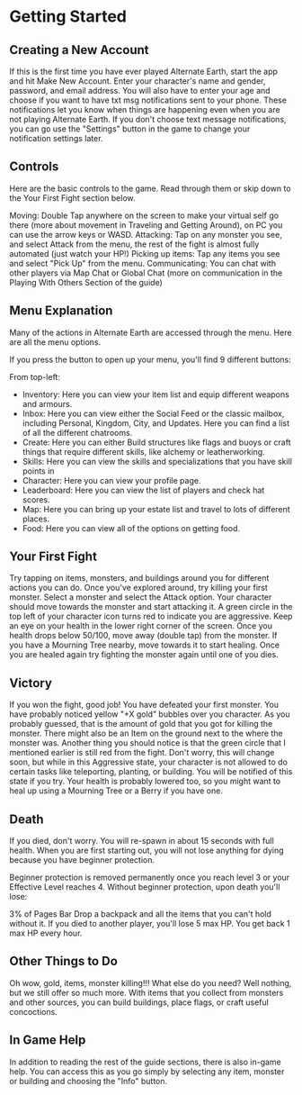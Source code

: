 # Getting Started

## Creating a New Account
If this is the first time you have ever played Alternate Earth, start the app and hit Make New Account. Enter your character's name and gender, password, and email address. You will also have to enter your age and choose if you want to have txt msg notifications sent to your phone. These notifications let you know when things are happening even when you are not playing Alternate Earth. If you don't choose text message notifications, you can go use the "Settings" button in the game to change your notification settings later.

## Controls
Here are the basic controls to the game. Read through them or skip down to the Your First Fight section below.

Moving: Double Tap anywhere on the screen to make your virtual self go there (more about movement in Traveling and Getting Around), on PC you can use the arrow keys or WASD.
Attacking: Tap on any monster you see, and select Attack from the menu, the rest of the fight is almost fully automated (just watch your HP!)
Picking up items: Tap any items you see and select "Pick Up" from the menu.
Communicating: You can chat with other players via Map Chat or Global Chat (more on communication in the Playing With Others Section of the guide)

## Menu Explanation
Many of the actions in Alternate Earth are accessed through the menu. Here are all the menu options.

If you press the button to open up your menu, you'll find 9 different buttons:

From top-left:

- Inventory: Here you can view your item list and equip different weapons and armours.
- Inbox: Here you can view either the Social Feed or the classic mailbox, including Personal, Kingdom, City, and Updates. Here you can find a list of all the different chatrooms.
- Create: Here you can either Build structures like flags and buoys or craft things that require different skills, like alchemy or leatherworking.
- Skills: Here you can view the skills and specializations that you have skill points in
- Character: Here you can view your profile page.
- Leaderboard: Here you can view the list of players and check hat scores.
- Map: Here you can bring up your estate list and travel to lots of different places.
- Food: Here you can view all of the options on getting food.

## Your First Fight
Try tapping on items, monsters, and buildings around you for different actions you can do. Once you've explored around, try killing your first monster. Select a monster and select the Attack option. Your character should move towards the monster and start attacking it. A green circle in the top left of your character icon turns red to indicate you are aggressive. Keep an eye on your health in the lower right corner of the screen. Once you health drops below 50/100, move away (double tap) from the monster. If you have a Mourning Tree nearby, move towards it to start healing. Once you are healed again try fighting the monster again until one of you dies.

## Victory
If you won the fight, good job! You have defeated your first monster. You have probably noticed yellow "+X gold" bubbles over you character. As you probably guessed, that is the amount of gold that you got for killing the monster. There might also be an Item on the ground next to the where the monster was. Another thing you should notice is that the green circle that I mentioned earlier is still red from the fight. Don't worry, this will change soon, but while in this Aggressive state, your character is not allowed to do certain tasks like teleporting, planting, or building. You will be notified of this state if you try. Your health is probably lowered too, so you might want to heal up using a Mourning Tree or a Berry if you have one.

## Death
If you died, don't worry. You will re-spawn in about 15 seconds with full health. When you are first starting out, you will not lose anything for dying because you have beginner protection.

Beginner protection is removed permanently once you reach level 3 or your Effective Level reaches 4. Without beginner protection, upon death you'll lose:

3% of Pages Bar
Drop a backpack and all the items that you can't hold without it.
If you died to another player, you'll lose 5 max HP. You get back 1 max HP every hour.

## Other Things to Do
Oh wow, gold, items, monster killing!!! What else do you need? Well nothing, but we still offer so much more. With items that you collect from monsters and other sources, you can build buildings, place flags, or craft useful concoctions.

## In Game Help
In addition to reading the rest of the guide sections, there is also in-game help. You can access this as you go simply by selecting any item, monster or building and choosing the "Info" button.